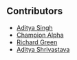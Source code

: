 ## Contributors

- [Aditya Singh](https://github.com/adityanjr)
- [Champion Alpha](https://github.com/championalpha)
- [Richard Green](https://github.com/rgreen324)
- [Aditya Shrivastava](https://github.com/Aditya-Shrivastava)